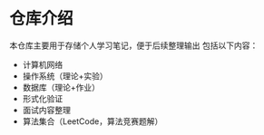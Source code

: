 # 仓库介绍
本仓库主要用于存储个人学习笔记，便于后续整理输出
包括以下内容：

+  计算机网络
+  操作系统（理论+实验）
+  数据库（理论+作业）
+  形式化验证
+  面试内容整理
+  算法集合（LeetCode，算法竞赛题解）
